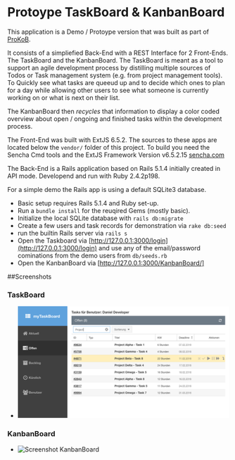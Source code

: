 # Protoype TaskBoard & KanbanBoard

This application is a Demo / Protoype version that was built as part of [ProKoB](http://www.prokob.info/).

It consists of a simpliefied Back-End with a REST Interface for 2 Front-Ends. The TaskBoard and the KanbanBoard. The TaskBoard is meant as a tool to support an agile development process by distilling multiple sources of Todos or Task management system (e.g. from  project management tools). To Quickly see what tasks are queeud up and to decide which ones to plan for a day while allowing other users to see what someone is currently working on or what is next on their list.

The KanbanBoard then *recycles* that information to display a color coded overview about open / ongoing and finished tasks within the development process.

The Front-End was built with ExtJS 6.5.2. The sources to these apps are located below the `vendor/` folder of this project.
To build you need the Sencha Cmd tools and the ExtJS Framework Version v6.5.2.15 [sencha.com](https://www.sencha.com/products/sencha-cmd/)

The Back-End is a Rails application based on Rails 5.1.4 initially created in API mode. Developend and run with Ruby 2.4.2p198.

For a simple demo the Rails app is using a default SQLite3 database.

- Basic setup requires Rails 5.1.4 and Ruby set-up.
- Run a `bundle install` for the reuqired Gems (mostly basic).
- Initialize the local SQLite database with `rails db:migrate`
- Create a few users and task records for demonstration via `rake db:seed`
- run the builtin Rails server via `rails s`
- Open the Taskboard via [http://127.0.0.1:3000/login](http://127.0.0.1:3000/login) and use any of the email/password cominations from the demo users from `db/seeds.rb` 
- Open the KanbanBoard via [http://127.0.0.1:3000/KanbanBoard/]

##Screenshots

### TaskBoard
- ![Screenshot TaskBoard](/public/screenshot-taskboard.png)

### KanbanBoard
- ![Screenshot KanbanBoard](/public/screenshot-kanbanboard)


